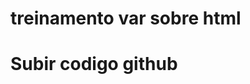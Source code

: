 # treinamento var sobre html


<!DOCTYPE html>
<html lang="en">
<head>
    <meta charset="UTF-8">
    <meta name="viewport" content="width=device-width, initial-scale=1.0">
    <title>aprendendo subir codigos</title>
        <h1>Subir codigo github</h1>
    </title>
</head>
<body>
    
</body>
</html>


